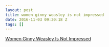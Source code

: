 ```yaml
---
layout: post
title: women ginny weasley is not impressed
date: 2016-11-03 09:30:18 Z
tags: []
---
```

[Women Ginny Weasley Is Not Impressed](http://www.tor.com/2016/10/31/women-of-harry-potter-ginny-weasley-is-not-impressed/)

